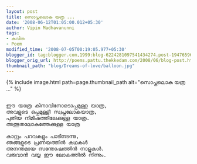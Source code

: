 ```yaml
---
layout: post
title: സൊപ്നലൊക യത്ര ...
date: '2008-06-12T01:05:00.012+05:30'
author: Vipin Madhavanunni
tags:
- കവിത
- Poem
modified_time: '2008-07-05T00:19:05.977+05:30'
blogger_id: tag:blogger.com,1999:blog-6224281097541434274.post-1947659675300672029
blogger_orig_url: http://poems.pattu.thekkedam.com/2008/06/blog-post.html
thumbnail_path: "blog/Dreams-of-love/balloon.jpg"
---
```

{% include image.html path=page.thumbnail_path alt="സൊപ്നലൊക യത്ര ..." %}
<pre>

ഈ യാത്ര കിനാവിനോടൊപ്പമുള്ള യാത്ര, 
അവളുടെ ഒപ്പമുള്ളീ സ്വപ്നലോകയാത്ര, 
പുതിയ നിമിഷത്തിലേക്കുള്ള യാത്ര. 
അത്ഭുതലോകത്തേക്കുള്ള യാത്ര 

കാറ്റും പറവകളും പാടിനടന്നു, 
ഞങ്ങളുടെ പ്രണയത്തിന്‍ കഥകള്‍ 
അനന്തമായ സന്തോഷത്തിന്‍ നാളുകള്‍. 
വരുവാന്‍ വയ്യ ഈ ലോകത്തില്‍ നിന്നും.

</pre>
